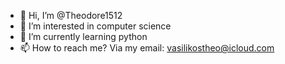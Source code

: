 - 👋 Hi, I’m @Theodore1512
- 👀 I’m interested in computer science
- 🌱 I’m currently learning python
- 📫 How to reach me? Via my email: vasilikostheo@icloud.com

<!---
Theodore1512/Theodore1512 is a ✨ special ✨ repository because its `README.md` (this file) appears on your GitHub profile.
You can click the Preview link to take a look at your changes.
--->
